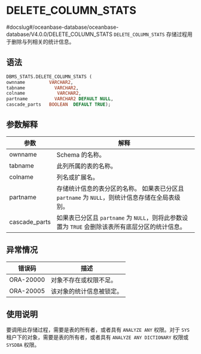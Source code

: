 DELETE_COLUMN_STATS 
========================================
#docslug#/oceanbase-database/oceanbase-database/V4.0.0/DELETE_COLUMN_STATS
`DELETE_COLUMN_STATS` 存储过程用于删除与列相关的统计信息。

语法 
-----------------------

```sql
DBMS_STATS.DELETE_COLUMN_STATS (
ownname         VARCHAR2, 
tabname           VARCHAR2, 
colname            VARCHAR2, 
partname          VARCHAR2 DEFAULT NULL,
cascade_parts   BOOLEAN  DEFAULT TRUE);
```



参数解释 
-------------------------



|      参数       |                                    解释                                     |
|---------------|---------------------------------------------------------------------------|
| ownname       | Schema 的名称。                                                               |
| tabname       | 此列所属的表的名称。                                                                |
| colname       | 列名或扩展名。                                                                   |
| partname      | 存储统计信息的表分区的名称。 如果表已分区且 `partname` 为 `NULL`，则统计信息存储在全局表级别。 |
| cascade_parts | 如果表已分区且 `partname` 为 `NULL`，则将此参数设置为 `TRUE` 会删除该表所有底层分区的统计信息。             |



异常情况 
-------------------------



|    错误码    |      描述      |
|-----------|--------------|
| ORA-20000 | 对象不存在或权限不足。  |
| ORA-20005 | 该对象的统计信息被锁定。 |



使用说明 
-------------------------

要调用此存储过程，需要是表的所有者，或者具有 `ANALYZE ANY` 权限。对于 `SYS` 租户下的对象，需要是表的所有者，或者具有 `ANALYZE ANY DICTIONARY` 权限或 `SYSDBA` 权限。
